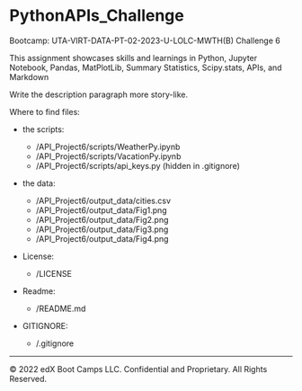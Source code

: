 # PythonAPIs_Challenge
Bootcamp: UTA-VIRT-DATA-PT-02-2023-U-LOLC-MWTH(B) Challenge 6

This assignment showcases skills and learnings in Python, Jupyter Notebook, Pandas, MatPlotLib, Summary Statistics, Scipy.stats, APIs, and Markdown

Write the description paragraph more story-like.

Where to find files:
- the scripts:
    - /API_Project6/scripts/WeatherPy.ipynb
    - /API_Project6/scripts/VacationPy.ipynb
    - /API_Project6/scripts/api_keys.py (hidden in .gitignore)

- the data:
    - /API_Project6/output_data/cities.csv
    - /API_Project6/output_data/Fig1.png
    - /API_Project6/output_data/Fig2.png
    - /API_Project6/output_data/Fig3.png
    - /API_Project6/output_data/Fig4.png

- License:
    - /LICENSE

- Readme:
    - /README.md

- GITIGNORE:
    - /.gitignore 

---

© 2022 edX Boot Camps LLC. Confidential and Proprietary. All Rights Reserved.
